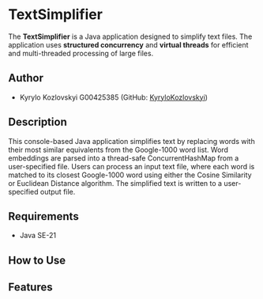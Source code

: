 # TextSimplifier

The **TextSimplifier** is a Java application designed to simplify text files. The application uses **structured concurrency** and **virtual threads** for efficient and multi-threaded processing of large files.

## Author

- Kyrylo Kozlovskyi G00425385 (GitHub: [KyryloKozlovskyi](https://github.com/KyryloKozlovskyi/TextSimplifier))

## Description 

This console-based Java application simplifies text by replacing words with their most similar equivalents from the Google-1000 word list. Word embeddings are parsed into a thread-safe ConcurrentHashMap from a user-specified file. Users can process an input text file, where each word is matched to its closest Google-1000 word using either the Cosine Similarity or Euclidean Distance algorithm. The simplified text is written to a user-specified output file.

## Requirements

- Java SE-21

## How to Use

## Features
